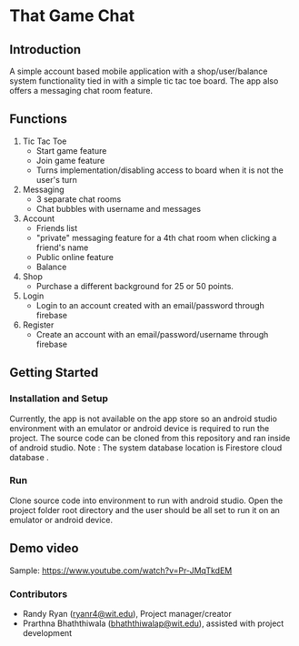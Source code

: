 # That Game Chat

## Introduction

A simple account based mobile application with a shop/user/balance system functionality tied in with a simple tic tac toe
board. The app also offers a messaging chat room feature.

## Functions

1. Tic Tac Toe
    * Start game feature
    * Join game feature
    * Turns implementation/disabling access to board when it is not the user's turn
2. Messaging
    * 3 separate chat rooms
    * Chat bubbles with username and messages
3. Account
    * Friends list
    * "private" messaging feature for a 4th chat room when clicking a friend's name
    * Public online feature
    * Balance
4. Shop
    * Purchase a different background for 25 or 50 points.
5. Login
    * Login to an account created with an email/password through firebase
6. Register
    * Create an account with an email/password/username through firebase

## Getting Started

### Installation and Setup

Currently, the app is not available on the app store so an android studio environment with an emulator or android device
is required to run the project. The source code can be cloned from this repository and ran inside of android studio. Note :
The system database location is Firestore cloud database .

### Run

Clone source code into environment to run with android studio. Open the project folder root directory and the user should
be all set to run it on an emulator or android device.

## Demo video

Sample: https://www.youtube.com/watch?v=Pr-JMqTkdEM

### Contributors

* Randy Ryan (ryanr4@wit.edu), Project manager/creator
* Prarthna Bhaththiwala (bhaththiwalap@wit.edu), assisted with project development